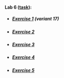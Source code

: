 #### Lab 6 ([task](https://drive.google.com/file/d/1pkcVVhE9bIrD9TJYc4VanNBn_89-3058/view)):
* ##### [Exercise 1](https://CaptainArsa.github.io/InternetProgramming/Lab6/Lab6_1.html) (variant 17)
* ##### [Exercise 2](https://CaptainArsa.github.io/InternetProgramming/Lab6/Lab6_2.html)
* ##### [Exercise 3](https://CaptainArsa.github.io/InternetProgramming/Lab6/Lab6_3.html)
* ##### [Exercise 4](https://CaptainArsa.github.io/InternetProgramming/Lab6/Lab6_4.html)
* ##### [Exercise 5](https://CaptainArsa.github.io/InternetProgramming/Lab6/Lab6_5.html)